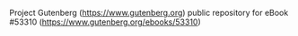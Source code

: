 Project Gutenberg (https://www.gutenberg.org) public repository for
eBook #53310 (https://www.gutenberg.org/ebooks/53310)

